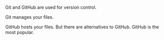 Git and GitHub are used for version control.

Git manages your files.

GitHub hosts your files. But there are alternatives to GitHub. GitHub is the most popular.
